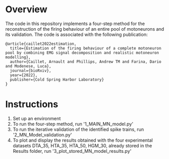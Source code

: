 # Overview

The code in this repository implements a four-step method for the reconstruction of the firing behaviour of an entire pool of motoneurons and its validation.
The code is associated with the following publication:

```
@article{caillet2022estimation,
  title={Estimation of the firing behaviour of a complete motoneuron pool by combining EMG signal decomposition and realistic motoneuron modelling},
  author={Caillet, Arnault and Phillips, Andrew TM and Farina, Dario and Modenese, Luca},
  journal={bioRxiv},
  year={2022},
  publisher={Cold Spring Harbor Laboratory}
}
```

# Instructions

1. Set up an environment
2. To run the four-step method, run '1_MAIN_MN_model.py'
3. To run the iterative validation of the identified spike trains, run '2_MN_Model_validation.py'
4. To plot and display the results obtained with the four experimental datasets DTA_35, HTA_35, HTA_50, HGM_30, already stored in the Results folder, 
run '3_plot_stored_MN_model_results.py'
